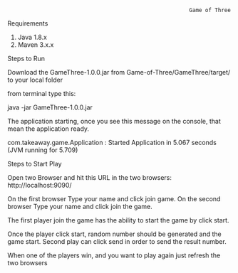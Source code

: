                                                              Game of Three
                  
Requirements

1. Java 1.8.x
2. Maven 3.x.x

Steps to Run

Download the GameThree-1.0.0.jar from Game-of-Three/GameThree/target/ to your local folder

from terminal type this:

java -jar GameThree-1.0.0.jar

The application starting, once you see this message on the console, that mean the application ready.

com.takeaway.game.Application            : Started Application in 5.067 seconds (JVM running for 5.709)



Steps to Start Play

Open two Browser and hit this URL in the two browsers:
http://localhost:9090/

On the first browser Type your name and click join game.
On the second browser Type your name and click join the game.

The first player join the game has the ability to start the game by click start.

Once the player click start, random number should be generated and the game start.
Second play can click send in order to send the result number.

When one of the players win, and you want to play again just refresh the two browsers

